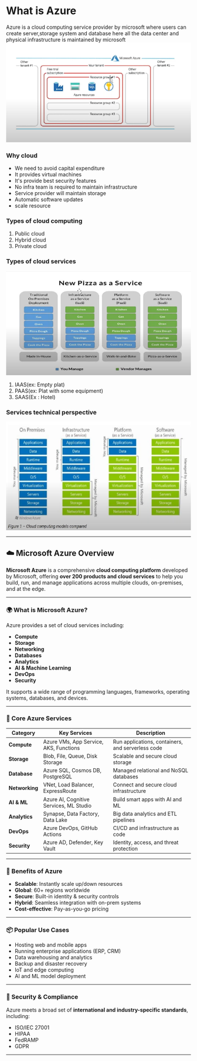 # What is Azure
Azure is a cloud computing service provider by microsoft where users can create server,storage system and database here all the data center and physical infrastructure is maintained by microsoft 
![Azure serice](../image/Azure_service.png)
### Why cloud 
* We need to avoid capital expenditure 
* It provides virtual machines 
* It's provide best security features 
* No infra team is required to maintain infrastructure 
* Service provider will maintain storage 
* Automatic software updates
* scale resource 
### Types of cloud computing
1) Public cloud
2) Hybrid cloud 
3) Private cloud

### Types of cloud services 
![Types of cloud services](../image/Types_of_cloud_services.png)
1) IAAS(ex: Empty plat)
2) PAAS(ex: Plat with some equipment)
3) SAAS(Ex : Hotel)

### Services technical perspective 
![Types of cloud services technicall perspective](../image/cloud_service_technical.png)

---
## ☁️ Microsoft Azure Overview

**Microsoft Azure** is a comprehensive **cloud computing platform** developed by Microsoft, offering **over 200 products and cloud services** to help you build, run, and manage applications across multiple clouds, on-premises, and at the edge.

---

### 🌍 What is Microsoft Azure?

Azure provides a set of cloud services including:

- **Compute**
- **Storage**
- **Networking**
- **Databases**
- **Analytics**
- **AI & Machine Learning**
- **DevOps**
- **Security**

It supports a wide range of programming languages, frameworks, operating systems, databases, and devices.

---

### 🧱 Core Azure Services

| Category          | Key Services                                 | Description                                        |
|-------------------|----------------------------------------------|----------------------------------------------------|
| **Compute**       | Azure VMs, App Service, AKS, Functions       | Run applications, containers, and serverless code  |
| **Storage**       | Blob, File, Queue, Disk Storage              | Scalable and secure cloud storage                  |
| **Database**      | Azure SQL, Cosmos DB, PostgreSQL             | Managed relational and NoSQL databases             |
| **Networking**    | VNet, Load Balancer, ExpressRoute            | Connect and secure cloud infrastructure            |
| **AI & ML**       | Azure AI, Cognitive Services, ML Studio      | Build smart apps with AI and ML                    |
| **Analytics**     | Synapse, Data Factory, Data Lake             | Big data analytics and ETL pipelines               |
| **DevOps**        | Azure DevOps, GitHub Actions                 | CI/CD and infrastructure as code                   |
| **Security**      | Azure AD, Defender, Key Vault                | Identity, access, and threat protection            |

---

### 🚀 Benefits of Azure

- **Scalable**: Instantly scale up/down resources
- **Global**: 60+ regions worldwide
- **Secure**: Built-in identity & security controls
- **Hybrid**: Seamless integration with on-prem systems
- **Cost-effective**: Pay-as-you-go pricing

---

### 📦 Popular Use Cases

- Hosting web and mobile apps
- Running enterprise applications (ERP, CRM)
- Data warehousing and analytics
- Backup and disaster recovery
- IoT and edge computing
- AI and ML model deployment

---

### 🔐 Security & Compliance

Azure meets a broad set of **international and industry-specific standards**, including:

- ISO/IEC 27001
- HIPAA
- FedRAMP
- GDPR

---